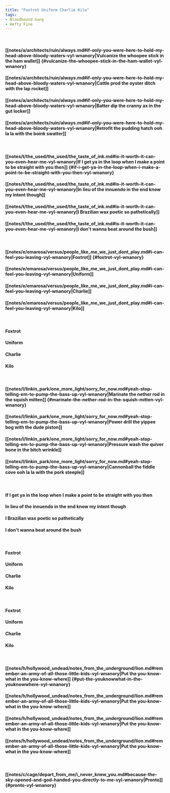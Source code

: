 ```yaml
---
title: "Foxtrot Uniform Charlie Kilo"
tags:
- Bloodhound Gang
- Hefty Fine
---
```

&nbsp;
#### [[notes/a/architects/ruin/always.md#if-only-you-were-here-to-hold-my-head-above-bloody-waters-vyl-wnanory|Vulcanize the whoopee stick in the ham wallet]] {#vulcanize-the-whoopee-stick-in-the-ham-wallet-vyl-wnanory}
#### [[notes/a/architects/ruin/always.md#if-only-you-were-here-to-hold-my-head-above-bloody-waters-vyl-wnanory|Cattle prod the oyster ditch with the lap rocket]]
#### [[notes/a/architects/ruin/always.md#if-only-you-were-here-to-hold-my-head-above-bloody-waters-vyl-wnanory|Batter dip the cranny ax in the gut locker]]
#### [[notes/a/architects/ruin/always.md#if-only-you-were-here-to-hold-my-head-above-bloody-waters-vyl-wnanory|Retrofit the pudding hatch ooh la la with the boink swatter]]
&nbsp;
#### [[notes/t/the_used/the_used/the_taste_of_ink.md#is-it-worth-it-can-you-even-hear-me-vyl-wnanory|If I get ya in the loop when I make a point to be straight with you then]] {#if-i-get-ya-in-the-loop-when-i-make-a-point-to-be-straight-with-you-then-vyl-wnanory}
#### [[notes/t/the_used/the_used/the_taste_of_ink.md#is-it-worth-it-can-you-even-hear-me-vyl-wnanory|In lieu of the innuendo in the end know my intent though]]
#### [[notes/t/the_used/the_used/the_taste_of_ink.md#is-it-worth-it-can-you-even-hear-me-vyl-wnanory|I Brazilian wax poetic so pathetically]]
#### [[notes/t/the_used/the_used/the_taste_of_ink.md#is-it-worth-it-can-you-even-hear-me-vyl-wnanory|I don't wanna beat around the bush]]
&nbsp;
#### [[notes/e/emarosa/versus/people_like_me_we_just_dont_play.md#i-can-feel-you-leaving-vyl-wnanory|Foxtrot]] {#foxtrot-vyl-wnanory}
#### [[notes/e/emarosa/versus/people_like_me_we_just_dont_play.md#i-can-feel-you-leaving-vyl-wnanory|Uniform]]
#### [[notes/e/emarosa/versus/people_like_me_we_just_dont_play.md#i-can-feel-you-leaving-vyl-wnanory|Charlie]]
#### [[notes/e/emarosa/versus/people_like_me_we_just_dont_play.md#i-can-feel-you-leaving-vyl-wnanory|Kilo]]
&nbsp;
#### Foxtrot
#### Uniform
#### Charlie
#### Kilo
&nbsp;
#### [[notes/l/linkin_park/one_more_light/sorry_for_now.md#yeah-stop-telling-em-to-pump-the-bass-up-vyl-wnanory|Marinate the nether rod in the squish mitten]] {#marinate-the-nether-rod-in-the-squish-mitten-vyl-wnanory}
#### [[notes/l/linkin_park/one_more_light/sorry_for_now.md#yeah-stop-telling-em-to-pump-the-bass-up-vyl-wnanory|Power drill the yippee bog with the dude piston]]
#### [[notes/l/linkin_park/one_more_light/sorry_for_now.md#yeah-stop-telling-em-to-pump-the-bass-up-vyl-wnanory|Pressure wash the quiver bone in the bitch wrinkle]]
#### [[notes/l/linkin_park/one_more_light/sorry_for_now.md#yeah-stop-telling-em-to-pump-the-bass-up-vyl-wnanory|Cannonball the fiddle cove ooh la la with the pork steeple]]
&nbsp;
#### If I get ya in the loop when I make a point to be straight with you then
#### In lieu of the innuendo in the end know my intent though
#### I Brazilian wax poetic so pathetically
#### I don't wanna beat around the bush
&nbsp;
#### Foxtrot
#### Uniform
#### Charlie
#### Kilo
&nbsp;
#### Foxtrot
#### Uniform
#### Charlie
#### Kilo
&nbsp;
#### [[notes/h/hollywood_undead/notes_from_the_underground/lion.md#remember-an-army-of-all-those-little-kids-vyl-wnanory|Put the you-know-what in the you-know-where]] {#put-the-youknowwhat-in-the-youknowwhere-vyl-wnanory}
#### [[notes/h/hollywood_undead/notes_from_the_underground/lion.md#remember-an-army-of-all-those-little-kids-vyl-wnanory|Put the you-know-what in the you-know-where]]
#### [[notes/h/hollywood_undead/notes_from_the_underground/lion.md#remember-an-army-of-all-those-little-kids-vyl-wnanory|Put the you-know-what in the you-know-where]]
#### [[notes/h/hollywood_undead/notes_from_the_underground/lion.md#remember-an-army-of-all-those-little-kids-vyl-wnanory|Put the you-know-what in the you-know-where]]
&nbsp;
#### [[notes/c/cage/depart_from_me/i_never_knew_you.md#because-the-sky-opened-and-god-handed-you-directly-to-me-vyl-wnanory|Pronto]] {#pronto-vyl-wnanory}
